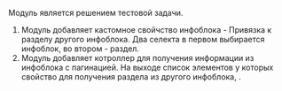Модуль является решением тестовой задачи.

1. Модуль добавляет кастомное свойчство инфоблока - Привязка к разделу другого инфоблока. Два селекта в первом выбирается инфоблок, во втором - раздел. 
2. Модуль добавляет котроллер для получения информации из инфоблока с пагинацией. На выходе список элементов у которых свойство для получения раздела из другого инфоблока, . 
